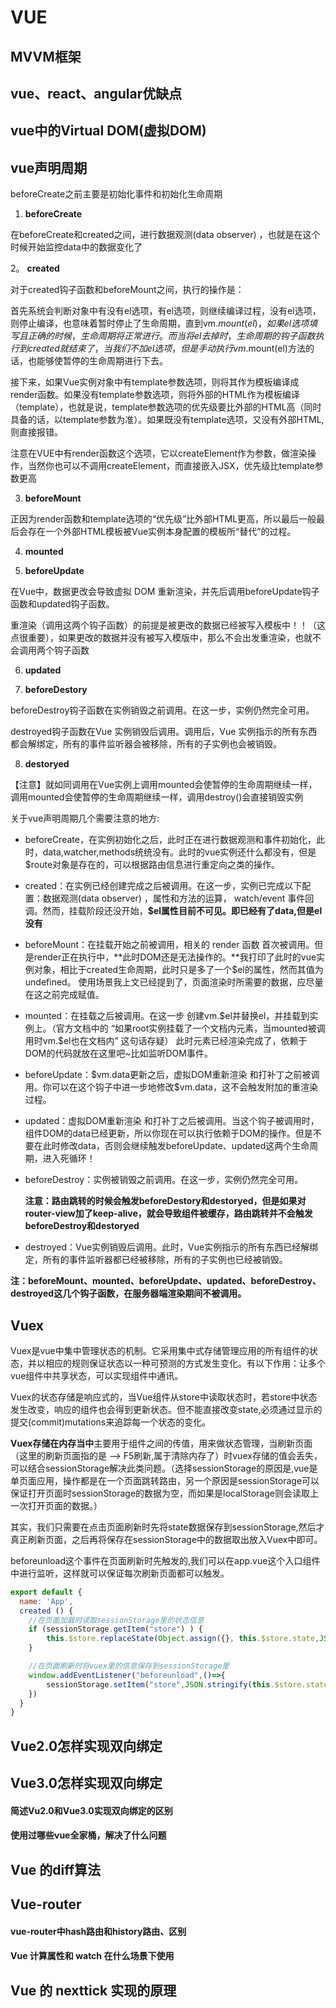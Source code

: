 # VUE

## MVVM框架

## vue、react、angular优缺点

## vue中的Virtual DOM(虚拟DOM)

## vue声明周期

beforeCreate之前主要是初始化事件和初始化生命周期

1. **beforeCreate**

在beforeCreate和created之间，进行数据观测(data observer) ，也就是在这个时候开始监控data中的数据变化了

2。 **created**

对于created钩子函数和beforeMount之间，执行的操作是：

首先系统会判断对象中有没有el选项，有el选项，则继续编译过程，没有el选项，则停止编译，也意味着暂时停止了生命周期，直到vm.$mount(el)，如果el选项填写且正确的时候，生命周期将正常进行。而当将el去掉时，生命周期的钩子函数执行到created就结束了，当我们不加el选项，但是手动执行vm.$mount(el)方法的话，也能够使暂停的生命周期进行下去。

接下来，如果Vue实例对象中有template参数选项，则将其作为模板编译成render函数。如果没有template参数选项，则将外部的HTML作为模板编译（template），也就是说，template参数选项的优先级要比外部的HTML高（同时具备的话，以template参数为准）。如果既没有template选项，又没有外部HTML,则直接报错。

注意在VUE中有render函数这个选项，它以createElement作为参数，做渲染操作，当然你也可以不调用createElement，而直接嵌入JSX，优先级比template参数更高

3. **beforeMount**

正因为render函数和template选项的“优先级”比外部HTML更高，所以最后一般最后会存在一个外部HTML模板被Vue实例本身配置的模板所“替代”的过程。

4. **mounted**

5. **beforeUpdate**

在Vue中，数据更改会导致虚拟 DOM 重新渲染，并先后调用beforeUpdate钩子函数和updated钩子函数。

重渲染（调用这两个钩子函数）的前提是被更改的数据已经被写入模板中！！（这点很重要），如果更改的数据并没有被写入模版中，那么不会出发重渲染，也就不会调用两个钩子函数

6. **updated**

7. **beforeDestory**

beforeDestroy钩子函数在实例销毁之前调用。在这一步，实例仍然完全可用。

destroyed钩子函数在Vue 实例销毁后调用。调用后，Vue 实例指示的所有东西都会解绑定，所有的事件监听器会被移除，所有的子实例也会被销毁。

8. **destoryed**

【注意】就如同调用在Vue实例上调用mounted会使暂停的生命周期继续一样，调用mounted会使暂停的生命周期继续一样，调用destroy()会直接销毁实例

关于vue声明周期几个需要注意的地方:

* beforeCreate，在实例初始化之后，此时正在进行数据观测和事件初始化，此时，data,watcher,methods统统没有。此时的vue实例还什么都没有，但是$route对象是存在的，可以根据路由信息进行重定向之类的操作。

* created：在实例已经创建完成之后被调用。在这一步，实例已完成以下配置：数据观测(data observer) ，属性和方法的运算， watch/event 事件回调。然而，挂载阶段还没开始，**\$el属性目前不可见。即已经有了data,但是el没有**

* beforeMount：在挂载开始之前被调用，相关的 render 函数 首次被调用。但是render正在执行中，**此时DOM还是无法操作的。**我打印了此时的vue实例对象，相比于created生命周期，此时只是多了一个\$el的属性，然而其值为undefined。
使用场景我上文已经提到了，页面渲染时所需要的数据，应尽量在这之前完成赋值。

* mounted：在挂载之后被调用。在这一步 创建vm.\$el并替换el，并挂载到实例上。（官方文档中的 “如果root实例挂载了一个文档内元素，当mounted被调用时vm.\$el也在文档内” 这句话存疑）
此时元素已经渲染完成了，依赖于DOM的代码就放在这里吧~比如监听DOM事件。

* beforeUpdate：\$vm.data更新之后，虚拟DOM重新渲染 和打补丁之前被调用。你可以在这个钩子中进一步地修改$vm.data，这不会触发附加的重渲染过程。

* updated：虚拟DOM重新渲染 和打补丁之后被调用。当这个钩子被调用时，组件DOM的data已经更新，所以你现在可以执行依赖于DOM的操作。但是不要在此时修改data，否则会继续触发beforeUpdate、updated这两个生命周期，进入死循环！

* beforeDestroy：实例被销毁之前调用。在这一步，实例仍然完全可用。

  **注意：路由跳转的时候会触发beforeDestory和destoryed，但是如果对router-view加了keep-alive，就会导致组件被缓存，路由跳转并不会触发beforeDestroy和destoryed**

* destroyed：Vue实例销毁后调用。此时，Vue实例指示的所有东西已经解绑定，所有的事件监听器都已经被移除，所有的子实例也已经被销毁。

**注：beforeMount、mounted、beforeUpdate、updated、beforeDestroy、destroyed这几个钩子函数，在服务器端渲染期间不被调用。**

## Vuex
Vuex是vue中集中管理状态的机制。它采用集中式存储管理应用的所有组件的状态，并以相应的规则保证状态以一种可预测的方式发生变化。有以下作用：让多个vue组件中共享状态，可以实现组件中通讯。

Vuex的状态存储是响应式的，当Vue组件从store中读取状态时，若store中状态发生改变，响应的组件也会得到更新状态。但不能直接改变state,必须通过显示的提交(commit)mutations来追踪每一个状态的变化。

**Vuex存储在内存当中**主要用于组件之间的传值，用来做状态管理，当刷新页面（这里的刷新页面指的是 --> F5刷新,属于清除内存了）时vuex存储的值会丢失，可以结合sessionStorage解决此类问题。（选择sessionStorage的原因是,vue是单页面应用，操作都是在一个页面跳转路由，另一个原因是sessionStorage可以保证打开页面时sessionStorage的数据为空，而如果是localStorage则会读取上一次打开页面的数据。）

其实，我们只需要在点击页面刷新时先将state数据保存到sessionStorage,然后才真正刷新页面，之后再将保存在sessionStorage中的数据取出放入Vuex中即可。

beforeunload这个事件在页面刷新时先触发的,我们可以在app.vue这个入口组件中进行监听，这样就可以保证每次刷新页面都可以触发。

```javascript
export default {
  name: 'App',
  created () {
    //在页面加载时读取sessionStorage里的状态信息
    if (sessionStorage.getItem("store") ) {
        this.$store.replaceState(Object.assign({}, this.$store.state,JSON.parse(sessionStorage.getItem("store"))))
    } 

    //在页面刷新时将vuex里的信息保存到sessionStorage里
    window.addEventListener("beforeunload",()=>{
        sessionStorage.setItem("store",JSON.stringify(this.$store.state))
    })
  }
}
```

## Vue2.0怎样实现双向绑定

## Vue3.0怎样实现双向绑定

#### 简述Vu2.0和Vue3.0实现双向绑定的区别

#### 使用过哪些vue全家桶，解决了什么问题

## Vue 的diff算法

## Vue-router

#### vue-router中hash路由和history路由、区别

#### Vue 计算属性和 watch 在什么场景下使用

## Vue 的 nexttick 实现的原理







